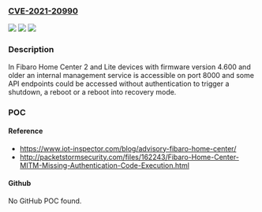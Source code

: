 ### [CVE-2021-20990](https://cve.mitre.org/cgi-bin/cvename.cgi?name=CVE-2021-20990)
![](https://img.shields.io/static/v1?label=Product&message=Fibaro%20Home%20Center&color=blue)
![](https://img.shields.io/static/v1?label=Version&message=Home%20Center%202%3C%3D%204.600%20&color=brighgreen)
![](https://img.shields.io/static/v1?label=Vulnerability&message=CWE-863%20Incorrect%20Authorization&color=brighgreen)

### Description

In Fibaro Home Center 2 and Lite devices with firmware version 4.600 and older an internal management service is accessible on port 8000 and some API endpoints could be accessed without authentication to trigger a shutdown, a reboot or a reboot into recovery mode.

### POC

#### Reference
- https://www.iot-inspector.com/blog/advisory-fibaro-home-center/
- http://packetstormsecurity.com/files/162243/Fibaro-Home-Center-MITM-Missing-Authentication-Code-Execution.html

#### Github
No GitHub POC found.

